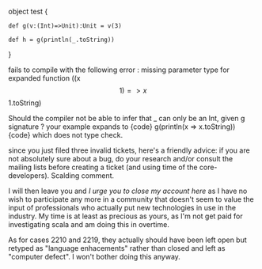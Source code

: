 object test {
  
    def g(v:(Int)=>Unit):Unit = v(3)
    
    def h = g(println(_.toString))

}

fails to compile with the following error :
missing parameter type for expanded function ((x$$1) => x$$1.toString)

Should the compiler not be able to infer that _ can only be an Int, given g signature ?
your example expands to
{code}
g(println(x => x.toString))
{code}
which does not type check.

since you just filed three invalid tickets, here's a friendly advice: if you are not absolutely sure about a bug, do your research and/or consult the mailing lists before creating a ticket (and using time of the core-developers).
Scalding comment.

I will then leave you and *I urge you to close my account here* as I have no wish to participate any more in a community that doesn't seem to value the input of professionals who actually put new technologies in use in the industry. My time is at least as precious as yours, as I'm not get paid for investigating scala and am doing this in overtime.

As for cases 2210 and 2219, they actually should have been left open but retyped as "language enhacements" rather than closed and left as "computer defect". I won't bother doing this anyway.
